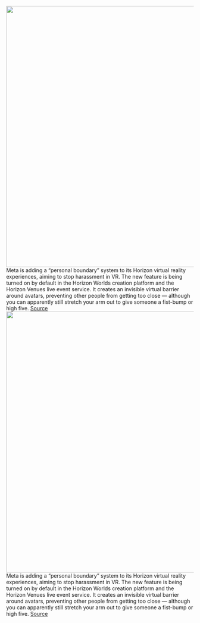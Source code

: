 <img src='https://cdn.vox-cdn.com/thumbor/pX4POYeaIxBVEJFyuayNfsF-oHk=/0x0:780x439/1200x800/filters:focal(328x158:452x282)/cdn.vox-cdn.com/uploads/chorus_image/image/70471423/273246623_1080678522782326_9079771974877224143_n.0.png' width='700px' /><br/>
Meta is adding a “personal boundary” system to its Horizon virtual reality experiences, aiming to stop harassment in VR. The new feature is being turned on by default in the Horizon Worlds creation platform and the Horizon Venues live event service. It creates an invisible virtual barrier around avatars, preventing other people from getting too close — although you can apparently still stretch your arm out to give someone a fist-bump or high five.
<a href='https://www.theverge.com/2022/2/4/22917722/meta-horizon-worlds-venues-metaverse-harassment-groping-personal-boundary-feature'> Source <a/><img src='https://cdn.vox-cdn.com/thumbor/pX4POYeaIxBVEJFyuayNfsF-oHk=/0x0:780x439/1200x800/filters:focal(328x158:452x282)/cdn.vox-cdn.com/uploads/chorus_image/image/70471423/273246623_1080678522782326_9079771974877224143_n.0.png' width='700px' /><br/>
Meta is adding a “personal boundary” system to its Horizon virtual reality experiences, aiming to stop harassment in VR. The new feature is being turned on by default in the Horizon Worlds creation platform and the Horizon Venues live event service. It creates an invisible virtual barrier around avatars, preventing other people from getting too close — although you can apparently still stretch your arm out to give someone a fist-bump or high five.
<a href='https://www.theverge.com/2022/2/4/22917722/meta-horizon-worlds-venues-metaverse-harassment-groping-personal-boundary-feature'> Source <a/>